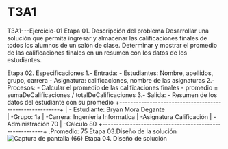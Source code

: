 # T3A1
T3A1---Ejercicio-01
Etapa 01. Descripción del problema
Desarrollar una solución que permita ingresar y almacenar las calificaciones finales de todos los alumnos de un salón de clase. Determinar y mostrar el promedio de las calificaciones finales en un resumen con los datos de los estudiantes.

Etapa 02. Especificaciones
1.- Entrada: - Estudiantes: Nombre, apellidos, grupo, carrera - Asignatura: calificaciones, nombre de las asignaturas 2.- Procesos: - Calcular el promedio de las calificaciones finales - promedio = sumaDeCalificaciones / totalDeCalificaciones 3.- Salida: - Resumen de los datos del estudiante con su promedio
+--------------------------------------------------------+
|   - Estudiante: Bryan Mora Degante                          
| -Grupo: 1a
| -Carrera: Ingenieria Informatica
| -Asignatura          Calificación
| -Administración      70
| -Calculo        80
+--------------------------------------------------------+
.Promedio:   75
Etapa 03.Diseño de la solución
![Captura de pantalla (66)](https://user-images.githubusercontent.com/115474798/206414934-0f1a6c1e-cdb1-49aa-b4b6-2b32328c45ba.png)
Etapa 04. Diseño de solución


